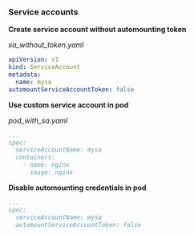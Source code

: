 ### Service accounts

**Create service account without automounting token**

_sa_without_token.yaml_

```yaml
apiVersion: v1
kind: ServiceAccount
metadata:
  name: mysa
automountServiceAccountToken: false
```

**Use custom service account in pod**

_pod_with_sa.yaml_

```yaml
...
spec:
  serviceAccountName: mysa
  containers:
    - name: nginx
      image: nginx
```

**Disable automounting credentials in pod**

```yaml
...
spec:
  serviceAccountName: mysa
  automountServiceAccountToken: false
```
